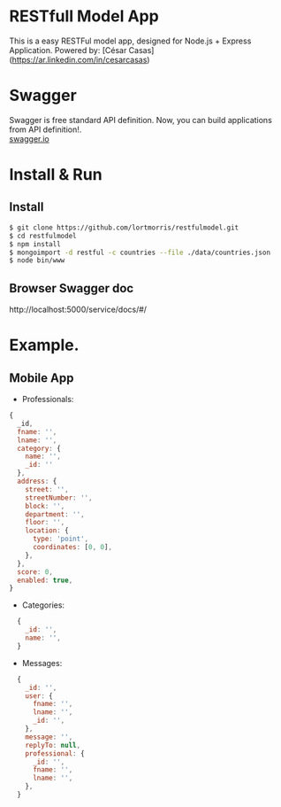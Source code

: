 # RESTfull Model App

This is a easy RESTFul model app, designed for Node.js + Express Application.
Powered by: [César Casas] (https://ar.linkedin.com/in/cesarcasas)

# Swagger
Swagger is free standard API definition. Now, you can build applications from API definition!.     
[swagger.io](http://swagger.io/)


# Install & Run
## Install
```bash
$ git clone https://github.com/lortmorris/restfulmodel.git
$ cd restfulmodel
$ npm install
$ mongoimport -d restful -c countries --file ./data/countries.json
$ node bin/www
```

## Browser Swagger doc
http://localhost:5000/service/docs/#/


# Example.

## Mobile App
- Professionals:
```javascript
{
  _id,
  fname: '',
  lname: '',
  category: {
    name: '',
    _id: ''
  },
  address: {
    street: '',
    streetNumber: '',
    block: '',
    department: '',
    floor: '',
    location: {
      type: 'point',
      coordinates: [0, 0],
    },  
  },
  score: 0,
  enabled: true,
}
```

- Categories:
```javascript
  {
    _id: '',
    name: '',
  }
```
- Messages:
```javascript
  {
    _id: '',
    user: {
      fname: '',
      lname: '',
      _id: '',
    },
    message: '',
    replyTo: null,
    professional: {
      _id: '',
      fname: '',
      lname: '',
    },
  }
```
